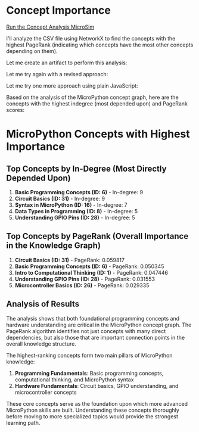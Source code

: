 # Concept Importance

[Run the Concept Analysis MicroSim](main.html)

I'll analyze the CSV file using NetworkX to find the concepts with the highest PageRank (indicating which concepts have the most other concepts depending on them).

Let me create an artifact to perform this analysis:

Let me try again with a revised approach:

Let me try one more approach using plain JavaScript:

Based on the analysis of the MicroPython concept graph, here are the concepts with the highest indegree (most depended upon) and PageRank scores:

# MicroPython Concepts with Highest Importance

## Top Concepts by In-Degree (Most Directly Depended Upon)

1. **Basic Programming Concepts (ID: 6)** - In-degree: 9
2. **Circuit Basics (ID: 31)** - In-degree: 9
3. **Syntax in MicroPython (ID: 16)** - In-degree: 7
4. **Data Types in Programming (ID: 8)** - In-degree: 5
5. **Understanding GPIO Pins (ID: 28)** - In-degree: 5

## Top Concepts by PageRank (Overall Importance in the Knowledge Graph)

1. **Circuit Basics (ID: 31)** - PageRank: 0.059817
2. **Basic Programming Concepts (ID: 6)** - PageRank: 0.050345
3. **Intro to Computational Thinking (ID: 1)** - PageRank: 0.047446
4. **Understanding GPIO Pins (ID: 28)** - PageRank: 0.031553
5. **Microcontroller Basics (ID: 26)** - PageRank: 0.029335

## Analysis of Results

The analysis shows that both foundational programming concepts and hardware understanding are critical in the MicroPython concept graph. The PageRank algorithm identifies not just concepts with many direct dependencies, but also those that are important connection points in the overall knowledge structure.

The highest-ranking concepts form two main pillars of MicroPython knowledge:

1. **Programming Fundamentals**: Basic programming concepts, computational thinking, and MicroPython syntax
2. **Hardware Fundamentals**: Circuit basics, GPIO understanding, and microcontroller concepts

These core concepts serve as the foundation upon which more advanced MicroPython skills are built. Understanding these concepts thoroughly before moving to more specialized topics would provide the strongest learning path.